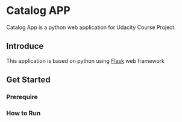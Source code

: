 # Catalog APP

Catalog App is a python web application for Udacity Course Project.

## Introduce

This application is based on python using [Flask](http://flask.pocoo.org/) web framework 

## Get Started

### Prerequire

### How to Run
